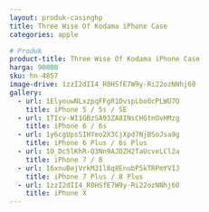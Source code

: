 ```yaml
---
layout: produk-casinghp
title: Three Wise Of Kodama iPhone Case
categories: apple

# Produk
product-title: Three Wise Of Kodama iPhone Case
harga: 90000
sku: hn-4857
image-drive: 1zzI2dII4_R0HSfE7W9y-Ri22ozNNhj60
gallery:
  - url: 1ElyouwNLxzpqFFgR1DvspLbo0cPLWU7O
    title: iPhone 5 / 5s / SE
  - url: 1TIcv-WI1GBzSA93ZA8INsCHGtnOvHMzg
    title: iPhone 6 / 6s
  - url: 1y6cgUpsSIHYeo2X3CjXpd7NjBSoJsa9g
    title: iPhone 6 Plus / 6s Plus
  - url: 1O_Dc5lKhR-Q3Nn9AJDZH2TaUcveLCl2a
    title: iPhone 7 / 8
  - url: 16xnuBejVrkM31l8q8EnubP5kTRPmYVIJ
    title: iPhone 7 Plus / 8 Plus
  - url: 1zzI2dII4_R0HSfE7W9y-Ri22ozNNhj60
    title: iPhone X
---
```

